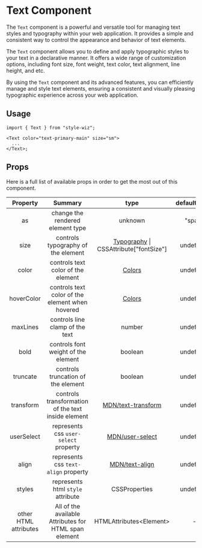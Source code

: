 # Text Component

The `Text` component is a powerful and versatile tool for managing text styles and typography within your web application. It provides a simple and consistent way to control the appearance and behavior of text elements.

The `Text` component allows you to define and apply typographic styles to your text in a declarative manner. It offers a wide range of customization options, including font size, font weight, text color, text alignment, line height, and etc.

By using the `Text` component and its advanced features, you can efficiently manage and style text elements, ensuring a consistent and visually pleasing typographic experience across your web application.

## Usage

```tsx
import { Text } from "style-wiz";

<Text color="text-primary-main" size="sm">
  ...
</Text>;
```

## Props

Here is a full list of available props in order to get the most out of this component.

<!-- Links: -->

[Typography]: https://github.com/milad-afkhami/style-wiz/blob/main/src/typings/stylesheets.d.ts#L20
[Colors]: https://github.com/milad-afkhami/style-wiz/blob/main/src/typings/stylesheets.d.ts#L11
[MDN/text-transform]: https://developer.mozilla.org/en-US/docs/Web/CSS/text-transform#values
[MDN/user-select]: https://developer.mozilla.org/en-US/docs/Web/CSS/user-select#values
[MDN/text-align]: https://developer.mozilla.org/en-US/docs/Web/CSS/text-align#values

|     **Property**      |                      **Summary**                      |                 **type**                 | **defaultValue** |        **additionalDescription**         |
| :-------------------: | :---------------------------------------------------: | :--------------------------------------: | :--------------: | :--------------------------------------: |
|          as           |           change the rendered element type            |                 unknown                  |      "span"      |
|         size          |          controls typography of the element           | [Typography] \| CSSAttribute["fontSize"] |    undefined     |
|         color         |          controls text color of the element           |                 [Colors]                 |    undefined     |                                          |
|      hoverColor       |    controls text color of the element when hovered    |                 [Colors]                 |    undefined     |                                          |
|       maxLines        |            controls line clamp of the text            |                  number                  |    undefined     |                                          |
|         bold          |          controls font weight of the element          |                 boolean                  |    undefined     |                                          |
|       truncate        |          controls truncation of the element           |                 boolean                  |    undefined     |                                          |
|       transform       |  controls transformation of the text inside element   |           [MDN/text-transform]           |    undefined     |                                          |
|      userSelect       |         represents css `user-select` property         |            [MDN/user-select]             |    undefined     |                                          |
|         align         |         represents css `text-align` property          |             [MDN/text-align]             |    undefined     |                                          |
|        styles         |           represents html `style` attribute           |              CSSProperties               |    undefined     | it doesn't render props as inline styles |
| other HTML attributes | All of the available Attributes for HTML span element |        HTMLAttributes\<Element\>         |        -         |                                          |
